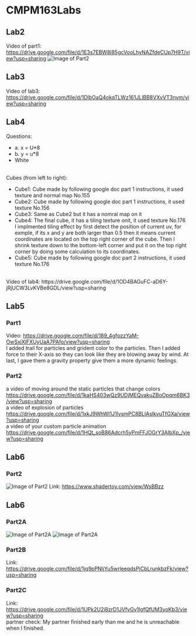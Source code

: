 # CMPM163Labs
## Lab2
Video of part1: https://drive.google.com/file/d/1E3s7EBW8l85gcVooLhyNAZfdeCUp7H9T/view?usp=sharing
![Image of Part2](https://i.ibb.co/D5mS7QS/Screen-Shot-2020-04-14-at-12-00-58-PM.png)
## Lab3
Video of lab3: https://drive.google.com/file/d/1DlbOaQ4okqTLWz161JLlBB8VXvVT3nvm/view?usp=sharing
## Lab4
Questions:<br/>
* a. x = U*8
* b. y = u*8
* White<br/><br/>

Cubes (from left to right):
* Cube1: Cube made by following google doc part 1 instructions, it used texture and normal map No.155
* Cube2: Cube made by following google doc part 1 instructions, it used texture No.156
* Cube3: Same as Cube2 but it has a nomral map on it
* Cube4: The final cube, it has a tiling texture onit, it used texture No.176<br/>
I implmented tiling effect by first detect the position of current uv, for exmple, if its x and y are both larger than 0.5 then it means current coordinates are located on the top right corner of the cube. Then I shrink texture down to the bottom-left corner and put it on the top right corner by doing some calculation to its coordinates.
* Cube5: Cube made by following google doc part 2 instructions, it used texture No.176
<br/>
Video of lab4: https://drive.google.com/file/d/1OD4BAGuFC-aD6Y-jRjUCW3LvKVBe8GDL/view?usp=sharing

## Lab5
### Part1
Video: https://drive.google.com/file/d/189_4gfpzzYaM-OwSxiXlFXUyUaA7PAfo/view?usp=sharing <br/>
I added trail for particles and grident color to the particles. Then I added force to their X-axis so they can look like they are blowing away by wind. At last, I gave them a gravity property give them a more dynamic feelings.
### Part2
a video of moving around the static particles that change colors<br/>
https://drive.google.com/file/d/1kaHS403wQz9UDjMEQvakuZBoOpqm6BK3/view?usp=sharing <br/>
a video of explosion of particles<br/>
https://drive.google.com/file/d/1xkJ9WhWI1J1lvsmPC8BLlAslkvuTfGXa/view?usp=sharing <br/>
a video of your custom particle animation<br/>
https://drive.google.com/file/d/1HQt_soB86Adcrh5yPmFFJOGrY3AIbXp_/view?usp=sharing <br/>

## Lab6
### Part2
![Image of Part2](https://i.ibb.co/3y7mGWk/Screen-Shot-2020-05-12-at-7-07-41-PM.png)
Link: https://www.shadertoy.com/view/WsBBzz

## Lab6
### Part2A
![Image of Part2A](https://i.ibb.co/pdsNGJ5/Screen-Shot-2020-05-19-at-8-06-45-PM.png)
![Image of Part2A](https://i.ibb.co/vLZRVYv/Screen-Shot-2020-05-19-at-8-07-05-PM.png)
### Part2B
Link: https://drive.google.com/file/d/1jq9pPNljYu5wrleeqdsPjCbLrunkbzFk/view?usp=sharing
### Part2C
Link: https://drive.google.com/file/d/1UPk2U2i8zrD1JVfvGy1lgfQfUM3yoKb3/view?usp=sharing <br/>
partner check: My partner finished early than me and he is unreachable when I finished.
